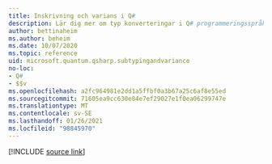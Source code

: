 ```yaml
---
title: Inskrivning och varians i Q#
description: Lär dig mer om typ konverteringar i Q# programmeringsspråk.
author: bettinaheim
ms.author: beheim
ms.date: 10/07/2020
ms.topic: reference
uid: microsoft.quantum.qsharp.subtypingandvariance
no-loc:
- Q#
- $$v
ms.openlocfilehash: a2fc964981e2dd1a5ffbf0a3b67a25c6af8e55ed
ms.sourcegitcommit: 71605ea9cc630e84e7ef29027e1f0ea06299747e
ms.translationtype: MT
ms.contentlocale: sv-SE
ms.lasthandoff: 01/26/2021
ms.locfileid: "98845970"
---
```

<!---
# Subtyping and variance in Q#
-->

[!INCLUDE [source link](~/includes/qsharp-language/Specifications/Language/4_TypeSystem/SubtypingAndVariance.md)]

